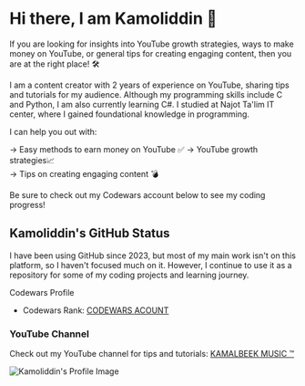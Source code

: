 # Hi there, I am Kamoliddin 👋

If you are looking for insights into YouTube growth strategies, ways to make money on YouTube, or general tips for creating engaging content, then you are at the right place! 🛠

I am a content creator with 2 years of experience on YouTube, sharing tips and tutorials for my audience. Although my programming skills include C and Python, I am also currently learning C#. I studied at Najot Ta'lim IT center, where I gained foundational knowledge in programming.

I can help you out with:

→ Easy methods to earn money on YouTube  ✅
→ YouTube growth strategies📈  
→ Tips on creating engaging content  💣

Be sure to check out my Codewars account below to see my coding progress!

## Kamoliddin's GitHub Status
I have been using GitHub since 2023, but most of my main work isn't on this platform, so I haven't focused much on it. However, I continue to use it as a repository for some of my coding projects and learning journey.

Codewars Profile
- Codewars Rank: [CODEWARS ACOUNT](https://www.codewars.com/users/kamalbeek_77)

### YouTube Channel
Check out my YouTube channel for tips and tutorials: [KAMALBEEK MUSIC ™](https://www.youtube.com/@kamalbeek_77)

![Kamoliddin's Profile Image](images/profile.png)
